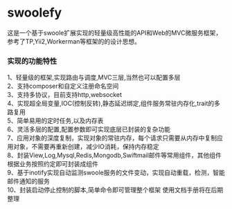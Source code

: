 # swoolefy
这是一个基于swoole扩展实现的轻量级高性能的API和Web的MVC微服务框架，参考了TP,Yii2,Workerman等框架的的设计思想。
### 实现的功能特性     
1、轻量级的框架,实现路由与调度,MVC三层,当然也可以配置多层     
2、支持composer和自定义注册命名空间      
3、支持多协议，目前支持http,websocket             
4、实现超全局变量,IOC(控制反转),静态延迟绑定,组件服务常驻内存化,trait的多路复用     
5、简单易用的定时任务,以及内存表             
6、灵活多层的配置,配置参数即可实现底层已封装的复杂功能          
7、应用对象的深度复制，实现对象的常驻内存，每个请求只需要从内存中复制应用对象，不需要再重新创建，减少IO消耗，保持内存稳定     
8、封装View,Log,Mysql,Redis,Mongodb,Swiftmail邮件等常用组件，其他组件根据业务按照约定即可封装成组件     
9、基于inotify实现自动监测swoole服务的文件变动，实现自动重载，检测，智能邮件通知的服务      
10、封装启动停止控制的脚本,简单命令即可管理整个框架
使用文档手册将在后期整理


